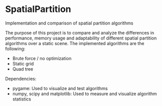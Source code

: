 # SpatialPartition
Implementation and comparison of spatial partition algorithms

The purpose of this project is to compare and analyze the differences in performance, memory usage and adaptability of different spatial partition algorithms over a static scene.
The implemented algorithms are the following:
- Brute force / no optimization
- Static grid
- Quad tree

Dependencies:
- pygame: Used to visualize and test algorithms
- numpy, scipy and matplotlib: Used to measure and visualize algorithm statistics

